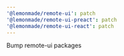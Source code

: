 ```yaml
---
'@lemonmade/remote-ui': patch
'@lemonmade/remote-ui-preact': patch
'@lemonmade/remote-ui-react': patch
---
```


Bump remote-ui packages
